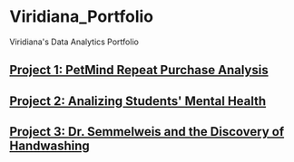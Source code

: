 # Viridiana_Portfolio
Viridiana's Data Analytics Portfolio

## [Project 1: PetMind Repeat Purchase Analysis](https://github.com/vchow6/PetMind/tree/main)

## [Project 2: Analizing Students' Mental Health](https://github.com/vchow6/Analyzing-Students-Mental-Health)

## [Project 3: Dr. Semmelweis and the Discovery of Handwashing](https://github.com/vchow6/Dr.-Semmelweis-and-the-Discovery-of-Handwashing)
